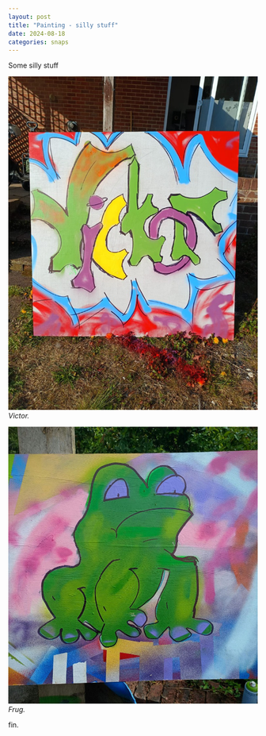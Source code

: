 ```yaml
---
layout: post
title: "Painting - silly stuff"
date: 2024-08-18
categories: snaps
---
```


Some silly stuff

![Victor.](/public/img/victor.jpeg)
*Victor.*

![Frug.](/public/img/frug.jpg)
*Frug.*

fin.
